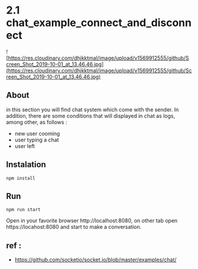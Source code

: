 # 2.1 chat_example_connect_and_disconnect

![https://res.cloudinary.com/dhjkktmal/image/upload/v1569912555/github/Screen_Shot_2019-10-01_at_13.46.46.jpg](https://res.cloudinary.com/dhjkktmal/image/upload/v1569912555/github/Screen_Shot_2019-10-01_at_13.46.46.jpg)

## About
in this section you will find chat system which come with the sender. In addition, there are some conditions that will displayed in chat as logs, among other, as follows :
- new user cooming
- user typing a chat
- user left

## Instalation
```
npm install
```

## Run
```
npm run start
```
Open in your favorite browser http://localhost:8080, on other tab open https://locahost:8080 and start to make a conversation.


## ref : 

- https://github.com/socketio/socket.io/blob/master/examples/chat/